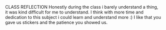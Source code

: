 CLASS REFLECTION
Honestly during the class i barely understand a thing, it was kind difficult for me to understand. I think with more time and dedication to this subject i could learn and understand more :) I like that you gave us stickers and the patience you showed us. 
